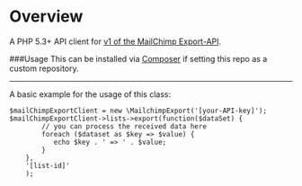 Overview
=============================================
A PHP 5.3+ API client for [v1 of the MailChimp Export-API](http://apidocs.mailchimp.com/export/1.0/).

###Usage
This can be installed via [Composer](http://getcomposer.org/) if setting this repo as a custom repository.

---

A basic example for the usage of this class:


    $mailChimpExportClient = new \MailchimpExport('[your-API-key]');
    $mailChimpExportClient->lists->export(function($dataSet) {
            // you can process the received data here
            foreach ($dataset as $key => $value) {
               echo $key . ' => ' . $value;
            }
        },
        '[list-id]'
        );


